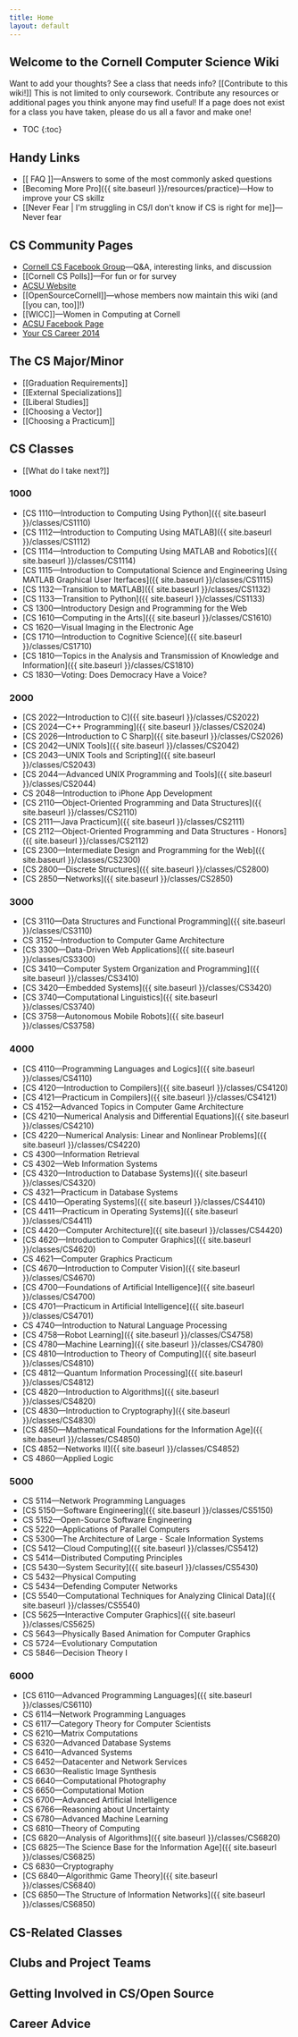 ```yaml
---
title: Home
layout: default
---
```


## Welcome to the Cornell Computer Science Wiki

Want to add your thoughts? See a class that needs info? [[Contribute to this wiki!]] This is not limited to only coursework. Contribute any resources or additional pages you think anyone may find useful! If a page does not exist for a class you have taken, please do us all a favor and make one!

* TOC
{:toc}

## Handy Links
 - [[ FAQ ]]—Answers to some of the most commonly asked questions
 - [Becoming More Pro]({{ site.baseurl }}/resources/practice)—How to improve your CS skillz
 - [[Never Fear | I'm struggling in CS/I don't know if CS is right for me]]—Never fear

## CS Community Pages
 - [Cornell CS Facebook Group](https://www.facebook.com/groups/CornellCS/)—Q&A, interesting links, and discussion
 - [[Cornell CS Polls]]—For fun or for survey
 - [ACSU Website](http://www.acsu.cornell.edu)
 - [[OpenSourceCornell]]—whose members now maintain this wiki (and [[you can, too]]!)
 - [[WICC]]—Women in Computing at Cornell
 - [ACSU Facebook Page](https://www.facebook.com/CornellACSU)
 - [Your CS Career 2014](https://github.com/bcuccioli/superstar-talk/raw/master/pres.pdf)

## The CS Major/Minor

- [[Graduation Requirements]]
- [[External Specializations]]
- [[Liberal Studies]]
- [[Choosing a Vector]]
- [[Choosing a Practicum]]

## CS Classes

- [[What do I take next?]]

### 1000
 - [CS 1110—Introduction to Computing Using Python]({{ site.baseurl }}/classes/CS1110)
 - [CS 1112—Introduction to Computing Using MATLAB]({{ site.baseurl }}/classes/CS1112)
 - [CS 1114—Introduction to Computing Using MATLAB and Robotics]({{ site.baseurl }}/classes/CS1114)
 - [CS 1115—Introduction to Computational Science and Engineering Using MATLAB Graphical User Iterfaces]({{ site.baseurl }}/classes/CS1115)
 - [CS 1132—Transition to MATLAB]({{ site.baseurl }}/classes/CS1132)
 - [CS 1133—Transition to Python]({{ site.baseurl }}/classes/CS1133)
 - CS 1300—Introductory Design and Programming for the Web
 - [CS 1610—Computing in the Arts]({{ site.baseurl }}/classes/CS1610)
 - CS 1620—Visual Imaging in the Electronic Age
 - [CS 1710—Introduction to Cognitive Science]({{ site.baseurl }}/classes/CS1710)
 - [CS 1810—Topics in the Analysis and Transmission of Knowledge and Information]({{ site.baseurl }}/classes/CS1810)
 - CS 1830—Voting: Does Democracy Have a Voice?

### 2000
 - [CS 2022—Introduction to C]({{ site.baseurl }}/classes/CS2022)
 - [CS 2024—C++ Programming]({{ site.baseurl }}/classes/CS2024)
 - [CS 2026—Introduction to C Sharp]({{ site.baseurl }}/classes/CS2026)
 - [CS 2042—UNIX Tools]({{ site.baseurl }}/classes/CS2042)
 - [CS 2043—UNIX Tools and Scripting]({{ site.baseurl }}/classes/CS2043)
 - [CS 2044—Advanced UNIX Programming and Tools]({{ site.baseurl }}/classes/CS2044)
 - CS 2048—Introduction to iPhone App Development
 - [CS 2110—Object-Oriented Programming and Data Structures]({{ site.baseurl }}/classes/CS2110)
 - [CS 2111—Java Practicum]({{ site.baseurl }}/classes/CS2111)
 - [CS 2112—Object-Oriented Programming and Data Structures - Honors]({{ site.baseurl }}/classes/CS2112)
 - [CS 2300—Intermediate Design and Programming for the Web]({{ site.baseurl }}/classes/CS2300)
 - [CS 2800—Discrete Structures]({{ site.baseurl }}/classes/CS2800)
 - [CS 2850—Networks]({{ site.baseurl }}/classes/CS2850)

### 3000
 - [CS 3110—Data Structures and Functional Programming]({{ site.baseurl }}/classes/CS3110)
 - CS 3152—Introduction to Computer Game Architecture
 - [CS 3300—Data-Driven Web Applications]({{ site.baseurl }}/classes/CS3300)
 - [CS 3410—Computer System Organization and Programming]({{ site.baseurl }}/classes/CS3410)
 - [CS 3420—Embedded Systems]({{ site.baseurl }}/classes/CS3420)
 - [CS 3740—Computational Linguistics]({{ site.baseurl }}/classes/CS3740)
 - [CS 3758—Autonomous Mobile Robots]({{ site.baseurl }}/classes/CS3758)

### 4000
 - [CS 4110—Programming Languages and Logics]({{ site.baseurl }}/classes/CS4110)
 - [CS 4120—Introduction to Compilers]({{ site.baseurl }}/classes/CS4120)
 - [CS 4121—Practicum in Compilers]({{ site.baseurl }}/classes/CS4121)
 - CS 4152—Advanced Topics in Computer Game Architecture
 - [CS 4210—Numerical Analysis and Differential Equations]({{ site.baseurl }}/classes/CS4210)
 - [CS 4220—Numerical Analysis: Linear and Nonlinear Problems]({{ site.baseurl }}/classes/CS4220)
 - CS 4300—Information Retrieval
 - CS 4302—Web Information Systems
 - [CS 4320—Introduction to Database Systems]({{ site.baseurl }}/classes/CS4320)
 - CS 4321—Practicum in Database Systems
 - [CS 4410—Operating Systems]({{ site.baseurl }}/classes/CS4410)
 - [CS 4411—Practicum in Operating Systems]({{ site.baseurl }}/classes/CS4411)
 - [CS 4420—Computer Architecture]({{ site.baseurl }}/classes/CS4420)
 - [CS 4620—Introduction to Computer Graphics]({{ site.baseurl }}/classes/CS4620)
 - CS 4621—Computer Graphics Practicum
 - [CS 4670—Introduction to Computer Vision]({{ site.baseurl }}/classes/CS4670)
 - [CS 4700—Foundations of Artificial Intelligence]({{ site.baseurl }}/classes/CS4700)
 - [CS 4701—Practicum in Artificial Intelligence]({{ site.baseurl }}/classes/CS4701)
 - CS 4740—Introduction to Natural Language Processing
 - [CS 4758—Robot Learning]({{ site.baseurl }}/classes/CS4758)
 - [CS 4780—Machine Learning]({{ site.baseurl }}/classes/CS4780)
 - [CS 4810—Introduction to Theory of Computing]({{ site.baseurl }}/classes/CS4810)
 - [CS 4812—Quantum Information Processing]({{ site.baseurl }}/classes/CS4812)
 - [CS 4820—Introduction to Algorithms]({{ site.baseurl }}/classes/CS4820)
 - [CS 4830—Introduction to Cryptography]({{ site.baseurl }}/classes/CS4830)
 - [CS 4850—Mathematical Foundations for the Information Age]({{ site.baseurl }}/classes/CS4850)
 - [CS 4852—Networks II]({{ site.baseurl }}/classes/CS4852)
 - CS 4860—Applied Logic

### 5000
 - CS 5114—Network Programming Languages
 - [CS 5150—Software Engineering]({{ site.baseurl }}/classes/CS5150)
 - CS 5152—Open-Source Software Engineering
 - CS 5220—Applications of Parallel Computers
 - CS 5300—The Architecture of Large - Scale Information Systems
 - [CS 5412—Cloud Computing]({{ site.baseurl }}/classes/CS5412)
 - CS 5414—Distributed Computing Principles
 - [CS 5430—System Security]({{ site.baseurl }}/classes/CS5430)
 - CS 5432—Physical Computing
 - CS 5434—Defending Computer Networks
 - [CS 5540—Computational Techniques for Analyzing Clinical Data]({{ site.baseurl }}/classes/CS5540)
 - [CS 5625—Interactive Computer Graphics]({{ site.baseurl }}/classes/CS5625)
 - CS 5643—Physically Based Animation for Computer Graphics
 - CS 5724—Evolutionary Computation
 - CS 5846—Decision Theory I

### 6000
 - [CS 6110—Advanced Programming Languages]({{ site.baseurl }}/classes/CS6110)
 - CS 6114—Network Programming Languages
 - CS 6117—Category Theory for Computer Scientists
 - CS 6210—Matrix Computations
 - CS 6320—Advanced Database Systems
 - CS 6410—Advanced Systems
 - CS 6452—Datacenter and Network Services
 - CS 6630—Realistic Image Synthesis
 - CS 6640—Computational Photography
 - CS 6650—Computational Motion
 - CS 6700—Advanced Artificial Intelligence
 - CS 6766—Reasoning about Uncertainty
 - CS 6780—Advanced Machine Learning
 - CS 6810—Theory of Computing
 - [CS 6820—Analysis of Algorithms]({{ site.baseurl }}/classes/CS6820)
 - [CS 6825—The Science Base for the Information Age]({{ site.baseurl }}/classes/CS6825)
 - CS 6830—Cryptography
 - [CS 6840—Algorithmic Game Theory]({{ site.baseurl }}/classes/CS6840)
 - [CS 6850—The Structure of Information Networks]({{ site.baseurl }}/classes/CS6850)

## CS-Related Classes

## Clubs and Project Teams

## Getting Involved in CS/Open Source

## Career Advice
